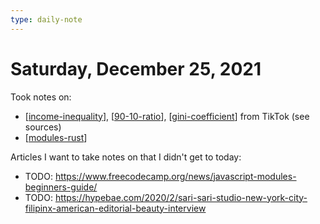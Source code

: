 ```yaml
---
type: daily-note
---
```


# Saturday, December 25, 2021

Took notes on:

- [[income-inequality]], [[90-10-ratio]], [[gini-coefficient]] from TikTok (see sources)
- [[modules-rust]]

Articles I want to take notes on that I didn't get to today:

- TODO: <https://www.freecodecamp.org/news/javascript-modules-beginners-guide/>
- TODO: <https://hypebae.com/2020/2/sari-sari-studio-new-york-city-filipinx-american-editorial-beauty-interview>

[//begin]: # "Autogenerated link references for markdown compatibility"
[income-inequality]: ../pages/income-inequality.md "Income Inequality"
[90-10-ratio]: ../pages/90-10-ratio.md "90/10 income inequality ratio"
[gini-coefficient]: ../pages/gini-coefficient.md "Gini coefficient"
[modules-rust]: ../pages/modules-rust.md "Modules (Rust)"
[//end]: # "Autogenerated link references"
